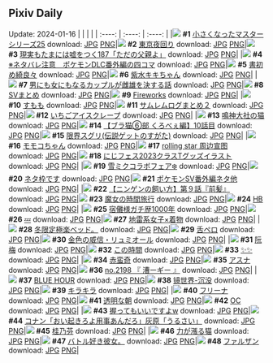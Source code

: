 ## Pixiv Daily
Update: 2024-01-16
|      |      |      |
| :----: | :----: | :----: |
|![](https://pixiv.microyu.workers.dev/c/240x480/img-master/img/2024/01/14/01/16/33/115146799_p0_master1200.jpg) **#1** [小さくなったマスターシリーズ25](https://www.pixiv.net/artworks/115146799) download: [JPG](https://pixiv.microyu.workers.dev/img-original/img/2024/01/14/01/16/33/115146799_p0.jpg) [PNG](https://pixiv.microyu.workers.dev/img-original/img/2024/01/14/01/16/33/115146799_p0.png)|![](https://pixiv.microyu.workers.dev/c/240x480/img-master/img/2024/01/15/00/00/41/115177352_p0_master1200.jpg) **#2** [東京夜回り](https://www.pixiv.net/artworks/115177352) download: [JPG](https://pixiv.microyu.workers.dev/img-original/img/2024/01/15/00/00/41/115177352_p0.jpg) [PNG](https://pixiv.microyu.workers.dev/img-original/img/2024/01/15/00/00/41/115177352_p0.png)|![](https://pixiv.microyu.workers.dev/c/240x480/img-master/img/2024/01/14/18/09/39/115164747_p0_master1200.jpg) **#3** [現実もたまには嘘をつく187「ただの父親よ」](https://www.pixiv.net/artworks/115164747) download: [JPG](https://pixiv.microyu.workers.dev/img-original/img/2024/01/14/18/09/39/115164747_p0.jpg) [PNG](https://pixiv.microyu.workers.dev/img-original/img/2024/01/14/18/09/39/115164747_p0.png)|
|![](https://pixiv.microyu.workers.dev/c/240x480/img-master/img/2024/01/14/18/12/39/115165231_p0_master1200.jpg) **#4** [※ネタバレ注意　ポケモンDLC番外編の四コマ](https://www.pixiv.net/artworks/115165231) download: [JPG](https://pixiv.microyu.workers.dev/img-original/img/2024/01/14/18/12/39/115165231_p0.jpg) [PNG](https://pixiv.microyu.workers.dev/img-original/img/2024/01/14/18/12/39/115165231_p0.png)|![](https://pixiv.microyu.workers.dev/c/240x480/img-master/img/2024/01/14/00/00/30/115144225_p0_master1200.jpg) **#5** [書初め綺良々](https://www.pixiv.net/artworks/115144225) download: [JPG](https://pixiv.microyu.workers.dev/img-original/img/2024/01/14/00/00/30/115144225_p0.jpg) [PNG](https://pixiv.microyu.workers.dev/img-original/img/2024/01/14/00/00/30/115144225_p0.png)|![](https://pixiv.microyu.workers.dev/c/240x480/img-master/img/2024/01/14/00/00/22/115144199_p0_master1200.jpg) **#6** [紫水キキちゃん](https://www.pixiv.net/artworks/115144199) download: [JPG](https://pixiv.microyu.workers.dev/img-original/img/2024/01/14/00/00/22/115144199_p0.jpg) [PNG](https://pixiv.microyu.workers.dev/img-original/img/2024/01/14/00/00/22/115144199_p0.png)|
|![](https://pixiv.microyu.workers.dev/c/240x480/img-master/img/2024/01/14/00/02/44/115144484_p0_master1200.jpg) **#7** [男にも女にもなるカップルが雌雄を決する話](https://www.pixiv.net/artworks/115144484) download: [JPG](https://pixiv.microyu.workers.dev/img-original/img/2024/01/14/00/02/44/115144484_p0.jpg) [PNG](https://pixiv.microyu.workers.dev/img-original/img/2024/01/14/00/02/44/115144484_p0.png)|![](https://pixiv.microyu.workers.dev/c/240x480/img-master/img/2024/01/15/07/00/31/115184380_p0_master1200.jpg) **#8** [SVまとめ](https://www.pixiv.net/artworks/115184380) download: [JPG](https://pixiv.microyu.workers.dev/img-original/img/2024/01/15/07/00/31/115184380_p0.jpg) [PNG](https://pixiv.microyu.workers.dev/img-original/img/2024/01/15/07/00/31/115184380_p0.png)|![](https://pixiv.microyu.workers.dev/c/240x480/img-master/img/2024/01/14/01/27/02/115147036_p0_master1200.jpg) **#9** [Fireworks](https://www.pixiv.net/artworks/115147036) download: [JPG](https://pixiv.microyu.workers.dev/img-original/img/2024/01/14/01/27/02/115147036_p0.jpg) [PNG](https://pixiv.microyu.workers.dev/img-original/img/2024/01/14/01/27/02/115147036_p0.png)|
|![](https://pixiv.microyu.workers.dev/c/240x480/img-master/img/2024/01/14/22/06/21/115172919_p0_master1200.jpg) **#10** [すもも](https://www.pixiv.net/artworks/115172919) download: [JPG](https://pixiv.microyu.workers.dev/img-original/img/2024/01/14/22/06/21/115172919_p0.jpg) [PNG](https://pixiv.microyu.workers.dev/img-original/img/2024/01/14/22/06/21/115172919_p0.png)|![](https://pixiv.microyu.workers.dev/c/240x480/img-master/img/2024/01/15/00/04/07/115177681_p0_master1200.jpg) **#11** [サムレムログまとめ２](https://www.pixiv.net/artworks/115177681) download: [JPG](https://pixiv.microyu.workers.dev/img-original/img/2024/01/15/00/04/07/115177681_p0.jpg) [PNG](https://pixiv.microyu.workers.dev/img-original/img/2024/01/15/00/04/07/115177681_p0.png)|![](https://pixiv.microyu.workers.dev/c/240x480/img-master/img/2024/01/15/20/30/00/115197451_p0_master1200.jpg) **#12** [いちごアイスクレープ](https://www.pixiv.net/artworks/115197451) download: [JPG](https://pixiv.microyu.workers.dev/img-original/img/2024/01/15/20/30/00/115197451_p0.jpg) [PNG](https://pixiv.microyu.workers.dev/img-original/img/2024/01/15/20/30/00/115197451_p0.png)|
|![](https://pixiv.microyu.workers.dev/c/240x480/img-master/img/2024/01/15/00/00/34/115177332_p0_master1200.jpg) **#13** [鳴神大社の猫](https://www.pixiv.net/artworks/115177332) download: [JPG](https://pixiv.microyu.workers.dev/img-original/img/2024/01/15/00/00/34/115177332_p0.jpg) [PNG](https://pixiv.microyu.workers.dev/img-original/img/2024/01/15/00/00/34/115177332_p0.png)|![](https://pixiv.microyu.workers.dev/c/240x480/img-master/img/2024/01/15/18/56/05/115195005_p0_master1200.jpg) **#14** [【ブラ猫⑥部 くろべぇ編】10話目](https://www.pixiv.net/artworks/115195005) download: [JPG](https://pixiv.microyu.workers.dev/img-original/img/2024/01/15/18/56/05/115195005_p0.jpg) [PNG](https://pixiv.microyu.workers.dev/img-original/img/2024/01/15/18/56/05/115195005_p0.png)|![](https://pixiv.microyu.workers.dev/c/240x480/img-master/img/2024/01/14/22/56/31/115174790_p0_master1200.jpg) **#15** [限界スグリ(伝説ゲットのすがた)](https://www.pixiv.net/artworks/115174790) download: [JPG](https://pixiv.microyu.workers.dev/img-original/img/2024/01/14/22/56/31/115174790_p0.jpg) [PNG](https://pixiv.microyu.workers.dev/img-original/img/2024/01/14/22/56/31/115174790_p0.png)|
|![](https://pixiv.microyu.workers.dev/c/240x480/img-master/img/2024/01/15/00/01/17/115177432_p0_master1200.jpg) **#16** [モモコちゃん](https://www.pixiv.net/artworks/115177432) download: [JPG](https://pixiv.microyu.workers.dev/img-original/img/2024/01/15/00/01/17/115177432_p0.jpg) [PNG](https://pixiv.microyu.workers.dev/img-original/img/2024/01/15/00/01/17/115177432_p0.png)|![](https://pixiv.microyu.workers.dev/c/240x480/img-master/img/2024/01/14/12/34/56/115157188_p0_master1200.jpg) **#17** [rolling star 周边宣图](https://www.pixiv.net/artworks/115157188) download: [JPG](https://pixiv.microyu.workers.dev/img-original/img/2024/01/14/12/34/56/115157188_p0.jpg) [PNG](https://pixiv.microyu.workers.dev/img-original/img/2024/01/14/12/34/56/115157188_p0.png)|![](https://pixiv.microyu.workers.dev/c/240x480/img-master/img/2024/01/14/00/00/13/115144163_p0_master1200.jpg) **#18** [にじフェス2023クラスTグッズイラスト](https://www.pixiv.net/artworks/115144163) download: [JPG](https://pixiv.microyu.workers.dev/img-original/img/2024/01/14/00/00/13/115144163_p0.jpg) [PNG](https://pixiv.microyu.workers.dev/img-original/img/2024/01/14/00/00/13/115144163_p0.png)|
|![](https://pixiv.microyu.workers.dev/c/240x480/img-master/img/2024/01/14/00/00/41/115144255_p0_master1200.jpg) **#19** [雪ミクコラボフェア❄️](https://www.pixiv.net/artworks/115144255) download: [JPG](https://pixiv.microyu.workers.dev/img-original/img/2024/01/14/00/00/41/115144255_p0.jpg) [PNG](https://pixiv.microyu.workers.dev/img-original/img/2024/01/14/00/00/41/115144255_p0.png)|![](https://pixiv.microyu.workers.dev/c/240x480/img-master/img/2024/01/14/00/19/31/115145133_p0_master1200.jpg) **#20** [ネタ枠です](https://www.pixiv.net/artworks/115145133) download: [JPG](https://pixiv.microyu.workers.dev/img-original/img/2024/01/14/00/19/31/115145133_p0.jpg) [PNG](https://pixiv.microyu.workers.dev/img-original/img/2024/01/14/00/19/31/115145133_p0.png)|![](https://pixiv.microyu.workers.dev/c/240x480/img-master/img/2024/01/14/20/23/05/115145055_p0_master1200.jpg) **#21** [ポケモンSV番外編ネタ他](https://www.pixiv.net/artworks/115145055) download: [JPG](https://pixiv.microyu.workers.dev/img-original/img/2024/01/14/20/23/05/115145055_p0.jpg) [PNG](https://pixiv.microyu.workers.dev/img-original/img/2024/01/14/20/23/05/115145055_p0.png)|
|![](https://pixiv.microyu.workers.dev/c/240x480/img-master/img/2024/01/15/09/41/54/115186139_p0_master1200.jpg) **#22** [【ニンゲンの飼い方】第９話『前髪』](https://www.pixiv.net/artworks/115186139) download: [JPG](https://pixiv.microyu.workers.dev/img-original/img/2024/01/15/09/41/54/115186139_p0.jpg) [PNG](https://pixiv.microyu.workers.dev/img-original/img/2024/01/15/09/41/54/115186139_p0.png)|![](https://pixiv.microyu.workers.dev/c/240x480/img-master/img/2024/01/15/18/17/15/115194173_p0_master1200.jpg) **#23** [魔女の時間旅行](https://www.pixiv.net/artworks/115194173) download: [JPG](https://pixiv.microyu.workers.dev/img-original/img/2024/01/15/18/17/15/115194173_p0.jpg) [PNG](https://pixiv.microyu.workers.dev/img-original/img/2024/01/15/18/17/15/115194173_p0.png)|![](https://pixiv.microyu.workers.dev/c/240x480/img-master/img/2024/01/14/22/47/34/115174482_p0_master1200.jpg) **#24** [HB](https://www.pixiv.net/artworks/115174482) download: [JPG](https://pixiv.microyu.workers.dev/img-original/img/2024/01/14/22/47/34/115174482_p0.jpg) [PNG](https://pixiv.microyu.workers.dev/img-original/img/2024/01/14/22/47/34/115174482_p0.png)|
|![](https://pixiv.microyu.workers.dev/c/240x480/img-master/img/2024/01/14/20/22/07/115169166_p0_master1200.jpg) **#25** [宿儺様ガチ歴1000年](https://www.pixiv.net/artworks/115169166) download: [JPG](https://pixiv.microyu.workers.dev/img-original/img/2024/01/14/20/22/07/115169166_p0.jpg) [PNG](https://pixiv.microyu.workers.dev/img-original/img/2024/01/14/20/22/07/115169166_p0.png)|![](https://pixiv.microyu.workers.dev/c/240x480/img-master/img/2024/01/14/19/00/04/115166608_p0_master1200.jpg) **#26** [💤](https://www.pixiv.net/artworks/115166608) download: [JPG](https://pixiv.microyu.workers.dev/img-original/img/2024/01/14/19/00/04/115166608_p0.jpg) [PNG](https://pixiv.microyu.workers.dev/img-original/img/2024/01/14/19/00/04/115166608_p0.png)|![](https://pixiv.microyu.workers.dev/c/240x480/img-master/img/2024/01/14/19/00/02/115166600_p0_master1200.jpg) **#27** [地雷系女子×着物](https://www.pixiv.net/artworks/115166600) download: [JPG](https://pixiv.microyu.workers.dev/img-original/img/2024/01/14/19/00/02/115166600_p0.jpg) [PNG](https://pixiv.microyu.workers.dev/img-original/img/2024/01/14/19/00/02/115166600_p0.png)|
|![](https://pixiv.microyu.workers.dev/c/240x480/img-master/img/2024/01/14/18/53/07/115166384_p0_master1200.jpg) **#28** [冬限定極楽ベッド。](https://www.pixiv.net/artworks/115166384) download: [JPG](https://pixiv.microyu.workers.dev/img-original/img/2024/01/14/18/53/07/115166384_p0.jpg) [PNG](https://pixiv.microyu.workers.dev/img-original/img/2024/01/14/18/53/07/115166384_p0.png)|![](https://pixiv.microyu.workers.dev/c/240x480/img-master/img/2024/01/15/00/01/42/115177487_p0_master1200.jpg) **#29** [舌ペロ](https://www.pixiv.net/artworks/115177487) download: [JPG](https://pixiv.microyu.workers.dev/img-original/img/2024/01/15/00/01/42/115177487_p0.jpg) [PNG](https://pixiv.microyu.workers.dev/img-original/img/2024/01/15/00/01/42/115177487_p0.png)|![](https://pixiv.microyu.workers.dev/c/240x480/img-master/img/2024/01/14/00/01/53/115144424_p0_master1200.jpg) **#30** [金色の威信・リュミオール](https://www.pixiv.net/artworks/115144424) download: [JPG](https://pixiv.microyu.workers.dev/img-original/img/2024/01/14/00/01/53/115144424_p0.jpg) [PNG](https://pixiv.microyu.workers.dev/img-original/img/2024/01/14/00/01/53/115144424_p0.png)|
|![](https://pixiv.microyu.workers.dev/c/240x480/img-master/img/2024/01/14/18/00/06/115164741_p0_master1200.jpg) **#31** [阮梅](https://www.pixiv.net/artworks/115164741) download: [JPG](https://pixiv.microyu.workers.dev/img-original/img/2024/01/14/18/00/06/115164741_p0.jpg) [PNG](https://pixiv.microyu.workers.dev/img-original/img/2024/01/14/18/00/06/115164741_p0.png)|![](https://pixiv.microyu.workers.dev/c/240x480/img-master/img/2024/01/14/00/03/47/115144567_p0_master1200.jpg) **#32** [この時間](https://www.pixiv.net/artworks/115144567) download: [JPG](https://pixiv.microyu.workers.dev/img-original/img/2024/01/14/00/03/47/115144567_p0.jpg) [PNG](https://pixiv.microyu.workers.dev/img-original/img/2024/01/14/00/03/47/115144567_p0.png)|![](https://pixiv.microyu.workers.dev/c/240x480/img-master/img/2024/01/14/00/34/22/115145651_p0_master1200.jpg) **#33** [✨✨](https://www.pixiv.net/artworks/115145651) download: [JPG](https://pixiv.microyu.workers.dev/img-original/img/2024/01/14/00/34/22/115145651_p0.jpg) [PNG](https://pixiv.microyu.workers.dev/img-original/img/2024/01/14/00/34/22/115145651_p0.png)|
|![](https://pixiv.microyu.workers.dev/c/240x480/img-master/img/2024/01/14/00/29/09/115145463_p0_master1200.jpg) **#34** [赤蛮奇](https://www.pixiv.net/artworks/115145463) download: [JPG](https://pixiv.microyu.workers.dev/img-original/img/2024/01/14/00/29/09/115145463_p0.jpg) [PNG](https://pixiv.microyu.workers.dev/img-original/img/2024/01/14/00/29/09/115145463_p0.png)|![](https://pixiv.microyu.workers.dev/c/240x480/img-master/img/2024/01/14/07/00/02/115151608_p0_master1200.jpg) **#35** [アスナ](https://www.pixiv.net/artworks/115151608) download: [JPG](https://pixiv.microyu.workers.dev/img-original/img/2024/01/14/07/00/02/115151608_p0.jpg) [PNG](https://pixiv.microyu.workers.dev/img-original/img/2024/01/14/07/00/02/115151608_p0.png)|![](https://pixiv.microyu.workers.dev/c/240x480/img-master/img/2024/01/15/12/10/38/115188163_p0_master1200.jpg) **#36** [no.2198 『 漕ーギー 』](https://www.pixiv.net/artworks/115188163) download: [JPG](https://pixiv.microyu.workers.dev/img-original/img/2024/01/15/12/10/38/115188163_p0.jpg) [PNG](https://pixiv.microyu.workers.dev/img-original/img/2024/01/15/12/10/38/115188163_p0.png)|
|![](https://pixiv.microyu.workers.dev/c/240x480/img-master/img/2024/01/15/00/01/14/115177426_p0_master1200.jpg) **#37** [BLUE HOUR](https://www.pixiv.net/artworks/115177426) download: [JPG](https://pixiv.microyu.workers.dev/img-original/img/2024/01/15/00/01/14/115177426_p0.jpg) [PNG](https://pixiv.microyu.workers.dev/img-original/img/2024/01/15/00/01/14/115177426_p0.png)|![](https://pixiv.microyu.workers.dev/c/240x480/img-master/img/2024/01/15/00/00/11/115177258_p0_master1200.jpg) **#38** [镜世界-沉没](https://www.pixiv.net/artworks/115177258) download: [JPG](https://pixiv.microyu.workers.dev/img-original/img/2024/01/15/00/00/11/115177258_p0.jpg) [PNG](https://pixiv.microyu.workers.dev/img-original/img/2024/01/15/00/00/11/115177258_p0.png)|![](https://pixiv.microyu.workers.dev/c/240x480/img-master/img/2024/01/15/23/07/41/115202394_p0_master1200.jpg) **#39** [キラキラ](https://www.pixiv.net/artworks/115202394) download: [JPG](https://pixiv.microyu.workers.dev/img-original/img/2024/01/15/23/07/41/115202394_p0.jpg) [PNG](https://pixiv.microyu.workers.dev/img-original/img/2024/01/15/23/07/41/115202394_p0.png)|
|![](https://pixiv.microyu.workers.dev/c/240x480/img-master/img/2024/01/14/00/06/27/115144707_p0_master1200.jpg) **#40** [フリーナ](https://www.pixiv.net/artworks/115144707) download: [JPG](https://pixiv.microyu.workers.dev/img-original/img/2024/01/14/00/06/27/115144707_p0.jpg) [PNG](https://pixiv.microyu.workers.dev/img-original/img/2024/01/14/00/06/27/115144707_p0.png)|![](https://pixiv.microyu.workers.dev/c/240x480/img-master/img/2024/01/14/18/05/18/115165027_p0_master1200.jpg) **#41** [透明な朝](https://www.pixiv.net/artworks/115165027) download: [JPG](https://pixiv.microyu.workers.dev/img-original/img/2024/01/14/18/05/18/115165027_p0.jpg) [PNG](https://pixiv.microyu.workers.dev/img-original/img/2024/01/14/18/05/18/115165027_p0.png)|![](https://pixiv.microyu.workers.dev/c/240x480/img-master/img/2024/01/15/11/16/07/115187299_p0_master1200.jpg) **#42** [OC](https://www.pixiv.net/artworks/115187299) download: [JPG](https://pixiv.microyu.workers.dev/img-original/img/2024/01/15/11/16/07/115187299_p0.jpg) [PNG](https://pixiv.microyu.workers.dev/img-original/img/2024/01/15/11/16/07/115187299_p0.png)|
|![](https://pixiv.microyu.workers.dev/c/240x480/img-master/img/2024/01/15/16/29/21/115191918_p0_master1200.jpg) **#43** [握ってもいいですよw](https://www.pixiv.net/artworks/115191918) download: [JPG](https://pixiv.microyu.workers.dev/img-original/img/2024/01/15/16/29/21/115191918_p0.jpg) [PNG](https://pixiv.microyu.workers.dev/img-original/img/2024/01/15/16/29/21/115191918_p0.png)|![](https://pixiv.microyu.workers.dev/c/240x480/img-master/img/2024/01/14/16/20/57/115162144_p0_master1200.jpg) **#44** [コナン「おい起きろよ用事あんだろ」灰原「うるさい」](https://www.pixiv.net/artworks/115162144) download: [JPG](https://pixiv.microyu.workers.dev/img-original/img/2024/01/14/16/20/57/115162144_p0.jpg) [PNG](https://pixiv.microyu.workers.dev/img-original/img/2024/01/14/16/20/57/115162144_p0.png)|![](https://pixiv.microyu.workers.dev/c/240x480/img-master/img/2024/01/15/18/13/10/115194087_p0_master1200.jpg) **#45** [桂乃芬](https://www.pixiv.net/artworks/115194087) download: [JPG](https://pixiv.microyu.workers.dev/img-original/img/2024/01/15/18/13/10/115194087_p0.jpg) [PNG](https://pixiv.microyu.workers.dev/img-original/img/2024/01/15/18/13/10/115194087_p0.png)|
|![](https://pixiv.microyu.workers.dev/c/240x480/img-master/img/2024/01/14/00/30/03/115145503_p0_master1200.jpg) **#46** [力が漲る猫](https://www.pixiv.net/artworks/115145503) download: [JPG](https://pixiv.microyu.workers.dev/img-original/img/2024/01/14/00/30/03/115145503_p0.jpg) [PNG](https://pixiv.microyu.workers.dev/img-original/img/2024/01/14/00/30/03/115145503_p0.png)|![](https://pixiv.microyu.workers.dev/c/240x480/img-master/img/2024/01/15/04/09/35/115182576_p0_master1200.jpg) **#47** [バトル好き彼女。](https://www.pixiv.net/artworks/115182576) download: [JPG](https://pixiv.microyu.workers.dev/img-original/img/2024/01/15/04/09/35/115182576_p0.jpg) [PNG](https://pixiv.microyu.workers.dev/img-original/img/2024/01/15/04/09/35/115182576_p0.png)|![](https://pixiv.microyu.workers.dev/c/240x480/img-master/img/2024/01/14/00/00/03/115144118_p0_master1200.jpg) **#48** [ファルザン](https://www.pixiv.net/artworks/115144118) download: [JPG](https://pixiv.microyu.workers.dev/img-original/img/2024/01/14/00/00/03/115144118_p0.jpg) [PNG](https://pixiv.microyu.workers.dev/img-original/img/2024/01/14/00/00/03/115144118_p0.png)|
